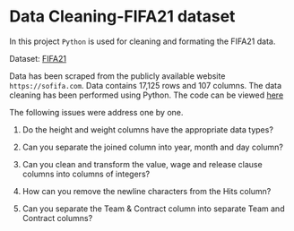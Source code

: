 # Data Cleaning-FIFA21 dataset

In this project `Python` is used for cleaning and formating the FIFA21 data. 

Dataset: [FIFA21](https://www.kaggle.com/datasets/ekrembayar/fifa-21-complete-player-dataset)

Data has been scraped from the publicly available website `https://sofifa.com`. Data contains 17,125 rows and 107 columns.
The data cleaning has been performed using Python. The code can be viewed [here](https://github.com/sitharavpk/FIFA21---Cleaning-the-data/blob/main/FIFA21_Analysis.ipynb) 

The following issues were address one by one.

1. Do the height and weight columns have the appropriate data types?

2. Can you separate the joined column into year, month and day column?

3. Can you clean and transform the value, wage and release clause columns into columns of integers?

4. How can you remove the newline characters from the Hits column?

5. Can you separate the Team & Contract column into separate Team and Contract columns?
